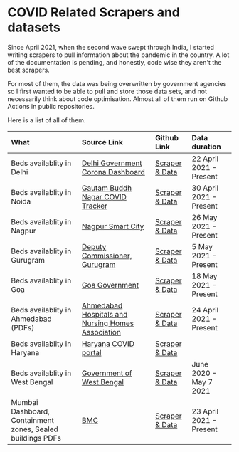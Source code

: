 # COVID Related Scrapers and datasets

Since April 2021, when the second wave swept through India, I started writing scrapers to pull information about the pandemic in the country. A lot of the documentation is pending, and honestly, code wise they aren't the best scrapers. 

For most of them, the data was being overwritten by government agencies so I first wanted to be able to pull and store those data sets, and not necessarily think about code optimisation. Almost all of them run on Github Actions in public repositories. 

Here is a list of all of them.

| What 	| Source Link | Github Link | Data duration |
|:--- |:--- |:--- |:--- |
| Beds availablity in Delhi | [Delhi Government Corona Dashboard](https://coronabeds.jantasamvad.org/) | [Scraper & Data](https://github.com/gurmanbh/delhi-beds-scraper) | 22 April 2021 - Present |
| Beds availablity in Noida | [Gautam Buddh Nagar COVID Tracker](https://gbncovidtracker.in/)| [Scraper & Data](https://github.com/gurmanbh/noida-beds-scraper) | 30 April 2021 - Present |
| Beds availablity in Nagpur | [Nagpur Smart City](https://nsscdcl.org/covidbeds/) | [Scraper & Data](https://github.com/gurmanbh/nagpur-beds-scraper) | 26 May 2021 - Present |
| Beds availablity in Gurugram | [Deputy Commissioner, Gurugram](https://covidggn.com/) |[Scraper & Data](https://github.com/gurmanbh/gurugram-beds-scraper) | 5 May 2021 - Present | 
| Beds availablity in Goa | [Goa Government](https://goaonline.gov.in/beds) | [Scraper & Data](https://github.com/gurmanbh/goa-beds-scraper) | 18 May 2021 - Present |
| Beds availablity in Ahmedabad (PDFs)| [Ahmedabad Hospitals and Nursing Homes Association](https://ahna.org.in/covid19.html) | [Scraper & Data](https://github.com/gurmanbh/ahmedabad-beds-scraper)| 24 April 2021 - Present |
| Beds availablity in Haryana| [Haryana COVID portal](https://coronaharyana.in/) | [Scraper & Data](https://github.com/gurmanbh/haryana-beds-scraper)| |
| Beds availablity in West Bengal | [Government of West Bengal](https://www.wbhealth.gov.in/)|[Scraper & Data](https://github.com/gurmanbh/wb-beds-scraper/) | June 2020 - May 7 2021 |
| Mumbai Dashboard, Containment zones, Sealed buildings PDFs | [BMC](https://stopcoronavirus.mcgm.gov.in/) | [Scraper & Data](https://github.com/gurmanbh/mumbai-pdf-scraper) | 23 April 2021 - Present |

